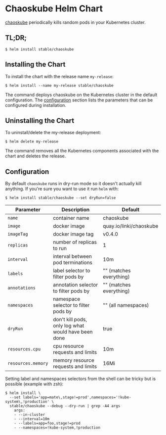 # Chaoskube Helm Chart

[chaoskube](https://github.com/linki/chaoskube) periodically kills random pods in your Kubernetes cluster.

## TL;DR;

```console
$ helm install stable/chaoskube
```

## Installing the Chart

To install the chart with the release name `my-release`:

```console
$ helm install --name my-release stable/chaoskube
```

The command deploys chaoskube on the Kubernetes cluster in the default configuration. The [configuration](#configuration) section lists the parameters that can be configured during installation.

## Uninstalling the Chart

To uninstall/delete the my-release deployment:

```console
$ helm delete my-release
```

The command removes all the Kubernetes components associated with the chart and deletes the release.

## Configuration

By default `chaoskube` runs in dry-run mode so it doesn't actually kill anything.
If you're sure you want to use it run `helm` with:

```console
$ helm install stable/chaoskube --set dryRun=false
```

| Parameter                 | Description                                         | Default                           |
|---------------------------|-----------------------------------------------------|-----------------------------------|
| `name`                    | container name                                      | chaoskube                         |
| `image`                   | docker image                                        | quay.io/linki/chaoskube           |
| `imageTag`                | docker image tag                                    | v0.4.0                            |
| `replicas`                | number of replicas to run                           | 1                                 |
| `interval`                | interval between pod terminations                   | 10m                               |
| `labels`                  | label selector to filter pods by                    | "" (matches everything)           |
| `annotations`             | annotation selector to filter pods by               | "" (matches everything)           |
| `namespaces`              | namespace selector to filter pods by                | "" (all namespaces)               |
| `dryRun`                  | don't kill pods, only log what would have been done | true                              |
| `resources.cpu`           | cpu resource requests and limits                    | 10m                               |
| `resources.memory`        | memory resource requests and limits                 | 16Mi                              |

Setting label and namespaces selectors from the shell can be tricky but is possible (example with zsh):

```console
$ helm install \
  --set labels='app=mate\,stage!=prod',namespaces='!kube-system\,!production' \
  stable/chaoskube --debug --dry-run | grep -A4 args
    args:
    - --in-cluster
    - --interval=10m
    - --labels=app=foo,stage!=prod
    - --namespaces=!kube-system,!production
```
